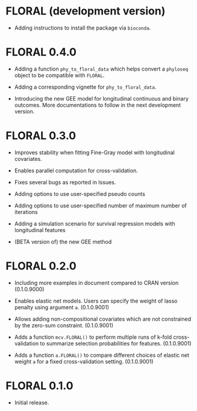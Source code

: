 # FLORAL (development version)

* Adding instructions to install the package via `bioconda`.

# FLORAL 0.4.0

* Adding a function `phy_to_floral_data` which helps convert a `phyloseq` object to be compatible with `FLORAL`.

* Adding a corresponding vignette for `phy_to_floral_data`.

* Introducing the new GEE model for longitudinal continuous and binary outcomes. More documentations to follow in the next development version.

# FLORAL 0.3.0

* Improves stability when fitting Fine-Gray model with longitudinal covariates.

* Enables parallel computation for cross-validation.

* Fixes several bugs as reported in Issues. 

* Adding options to use user-specified pseudo counts

* Adding options to use user-specified number of maximum number of iterations

* Adding a simulation scenario for survival regression models with longitudinal features

* (BETA version of) the new GEE method

# FLORAL 0.2.0

* Including more examples in document compared to CRAN version (0.1.0.9000)

* Enables elastic net models. Users can specify the weight of lasso penalty using argument `a`. (0.1.0.9001)

* Allows adding non-compositional covariates which are not constrained by the zero-sum constraint. (0.1.0.9001)

* Adds a function `mcv.FLORAL()` to perform multiple runs of k-fold cross-validation to summarize selection probabilities for features. (0.1.0.9001)

* Adds a function `a.FLORAL()` to compare different choices of elastic net weight `a` for a fixed cross-validation setting. (0.1.0.9001)

# FLORAL 0.1.0

* Initial release.